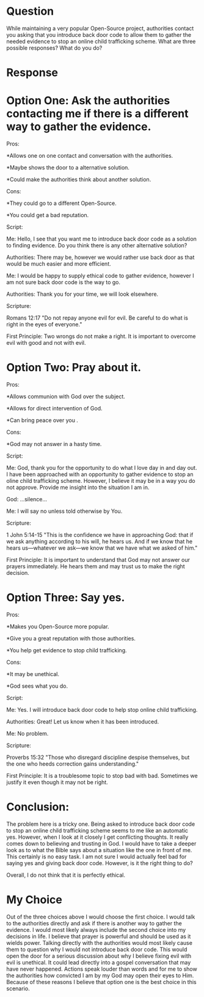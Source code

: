# Question

While maintaining a very popular Open-Source project, authorities contact you asking that you introduce back door code to allow them to gather the needed evidence to stop an online child trafficking scheme. What are three possible responses? What do you do?

# Response

# Option One: Ask the authorities contacting me if there is a different way to gather the evidence.

Pros:

*Allows one on one contact and conversation with the authorities.

*Maybe shows the door to a alternative solution.

*Could make the authorities think about another solution.

Cons:

*They could go to a different Open-Source.

*You could get a bad reputation.

Script:

Me: Hello, I see that you want me to introduce back door code as a solution to finding evidence. Do you think there is any other alternative solution?

Authorities: There may be, however we would rather use back door as that would be much easier and more efficient.

Me: I would be happy to supply ethical code to gather evidence, however I am not sure back door code is the way to go.

Authorities: Thank you for your time, we will look elsewhere.

Scripture:

Romans 12:17 "Do not repay anyone evil for evil. Be careful to do what is right in the eyes of everyone."

First Principle: Two wrongs do not make a right. It is important to overcome evil with good and not with evil. 

# Option Two: Pray about it.

Pros:

*Allows communion with God over the subject.

*Allows for direct intervention of God.

*Can bring peace over you .

Cons:

*God may not answer in a hasty time.

Script:

Me: God, thank you for the opportunity to do what I love day in and day out. I have been approached with an opportunity to gather evidence to stop an oline child trafficking scheme.
However, I believe it may be in a way you do not approve. Provide me insight into the situation I am in.

God: ...silence...

Me: I will say no unless told otherwise by You.

Scripture:

1 John 5:14-15 "This is the confidence we have in approaching God: that if we ask anything according to his will, he hears us. And if we know that he hears us—whatever we ask—we know that we have what we asked of him."

First Principle: It is important to understand that God may not answer our prayers immediately. He hears them and may trust us to make the right decision. 

# Option Three: Say yes.

Pros:

*Makes you Open-Source more popular.

*Give you a great reputation with those authorities.

*You help get evidence to stop child trafficking.

Cons:

*It may be unethical.

*God sees what you do.

Script:

Me: Yes. I will introduce back door code to help stop online child trafficking.

Authorities: Great! Let us know when it has been introduced.

Me: No problem.

Scripture:

Proverbs 15:32 "Those who disregard discipline despise themselves, but the one who heeds correction gains understanding."

First Principle: It is a troublesome topic to stop bad with bad. Sometimes we justify it even though it may not be right.

# Conclusion:

The problem here is a tricky one. Being asked to introduce back door code to stop an online child trafficking scheme seems to me like an automatic yes.
However, when I look at it closely I get conflicting thoughts. It really comes down to believing and trusting in God. I would have to take a deeper look as to what the Bible says about a situation like the one in front of me.
This certainly is no easy task. I am not sure I would actually feel bad for saying yes and giving back door code. However, is it the right thing to do? 

Overall, I do not think that it is perfectly ethical.

# My Choice

Out of the three choices above I would choose the first choice. I would talk to the authorities directly and ask if there is another way to gather the evidence.
I would most likely always include the second choice into my decisions in life. I believe that prayer is powerful and should be used as it wields power. 
Talking directly with the authorities would most likely cause them to question why I would not introduce back door code. This would open the door for a serious discussion about why I believe fixing evil with evil is unethical.
It could lead directly into a gospel conversation that may have never happened. Actions speak louder than words and for me to show the authorities how convicted I am by my God may open their eyes to Him.
Because of these reasons I believe that option one is the best choice in this scenario. 
